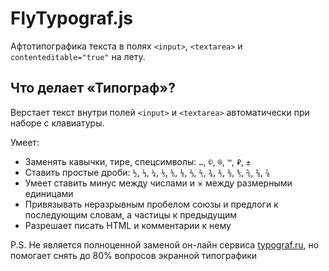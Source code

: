# FlyTypograf.js #

Афтотипографика текста в полях `<input>`, `<textarea>` и `contenteditable="true"` на лету.

## Что делает «Типограф»? ##

Верстает текст внутри полей `<input>` и `<textarea>` автоматически при наборе с клавиатуры.

Умеет:
* Заменять кавычки, тире, спецсимволы: `…`, `©`, `®`, `™`, `₽`, `±`
* Ставить простые дроби: `½`, `⅓`, `¼`, `⅕`, `⅙`, `⅛`, `⅔`, `⅖`, `¾`, `⅗`, `⅜`, `⅘`, `⅚`, `⅝`, `⅞`
* Умеет ставить минус между числами и × между размерными единицами
* Привязывать неразрывным пробелом союзы и предлоги к последующим словам, а частицы к предыдущим
* Разрешает писать HTML и комментарии к нему

P.S. Не является полноценной заменой он-лайн сервиса [typograf.ru](https://typograf.ru), но помогает снять до 80% вопросов экранной типографики
